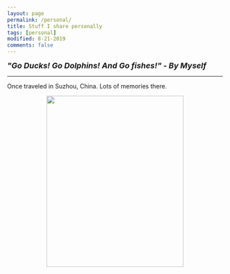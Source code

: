 ```yaml
---
layout: page
permalink: /personal/
title: Stuff I share personally
tags: [personal]
modified: 8-21-2019
comments: false
---
```


<strong><i><font size = "+1">"Go Ducks! Go Dolphins! And Go fishes!"  - By Myself</font></i></strong>

----

Once traveled in Suzhou, China. Lots of memories there.

<p align="center">
<img src="{{site.baseurl}}/images/cathouse.jpg" width="320" height="400"/>
</p>